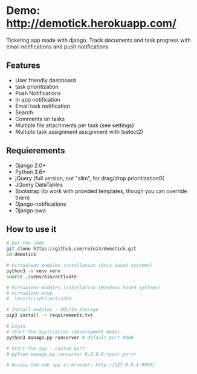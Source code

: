 # Demo: <http://demotick.herokuapp.com/>
 
Ticketing app made with django. Track documents and task progress with email notifications and push notifications

## Features
* User friendly dashboard
* task prioritization
* Push Notifications
* In app notification
* Email task notification
* Search
* Comments on tasks
* Multiple file attachments per task (see settings)
* Multiple task assignment assignment with (select2)

## Requierements
* Django 2.0+
* Python 3.6+
* jQuery (full version, not "slim", for drag/drop prioritization0(
* JQuery DataTables
* Bootstrap (to work with provided templates, though you can override them)
* Django-notifications
* Django-pwa

## How to use it

```bash
# Get the code
git clone https://github.com/rein14/demotick.git
cd demotick

# Virtualenv modules installation (Unix based systems)
python3 -m venv venv
source ./venv/bin/activate

# Virtualenv modules installation (Windows based systems)
# virtualenv envp
# .\env\Scripts\activate

# Install modules - SQLite Storage
pip3 install -r requirements.txt

# Login
# Start the application (development mode)
python3 manage.py runserver # default port 8000

# Start the app - custom port
# python manage.py runserver 0.0.0.0:<your_port>

# Access the web app in browser: http://127.0.0.1:8000/
```
<br />
